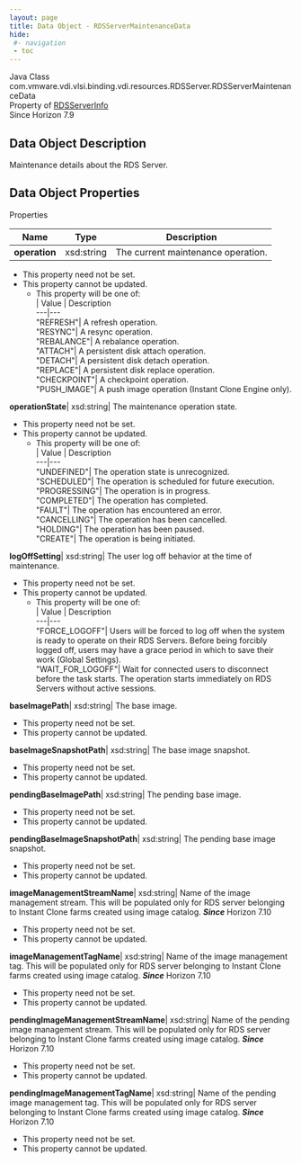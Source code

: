 ```yaml
---
layout: page
title: Data Object - RDSServerMaintenanceData
hide:
 #- navigation
 - toc
---
```






Java Class
    com.vmware.vdi.vlsi.binding.vdi.resources.RDSServer.RDSServerMaintenanceData  
Property of
     [RDSServerInfo](vdi.resources.RDSServer.RDSServerInfo.md#field_detail)  
Since 
    Horizon 7.9

## Data Object Description 

Maintenance details about the RDS Server. 

## Data Object Properties

Properties

Name |  Type |  Description   
---|---|---  
**operation**|  xsd:string|  The current maintenance operation.   


* This property need not be set.
* This property cannot be updated.
  * This property will be one of:  
|  Value |  Description   
---|---  
"REFRESH"| A refresh operation.  
"RESYNC"| A resync operation.  
"REBALANCE"| A rebalance operation.  
"ATTACH"| A persistent disk attach operation.  
"DETACH"| A persistent disk detach operation.  
"REPLACE"| A persistent disk replace operation.  
"CHECKPOINT"| A checkpoint operation.  
"PUSH_IMAGE"| A push image operation (Instant Clone Engine only).  

  
**operationState**|  xsd:string|  The maintenance operation state.   


* This property need not be set.
* This property cannot be updated.
  * This property will be one of:  
|  Value |  Description   
---|---  
"UNDEFINED"| The operation state is unrecognized.  
"SCHEDULED"| The operation is scheduled for future execution.  
"PROGRESSING"| The operation is in progress.  
"COMPLETED"| The operation has completed.  
"FAULT"| The operation has encountered an error.  
"CANCELLING"| The operation has been cancelled.  
"HOLDING"| The operation has been paused.  
"CREATE"| The operation is being initiated.  

  
**logOffSetting**|  xsd:string|  The user log off behavior at the time of maintenance.   


* This property need not be set.
* This property cannot be updated.
  * This property will be one of:  
|  Value |  Description   
---|---  
"FORCE_LOGOFF"| Users will be forced to log off when the system is ready to operate on their RDS Servers. Before being forcibly logged off, users may have a grace period in which to save their work (Global Settings).  
"WAIT_FOR_LOGOFF"| Wait for connected users to disconnect before the task starts. The operation starts immediately on RDS Servers without active sessions.  

  
**baseImagePath**|  xsd:string|  The base image.   


* This property need not be set.
* This property cannot be updated.

  
**baseImageSnapshotPath**|  xsd:string|  The base image snapshot.   


* This property need not be set.
* This property cannot be updated.

  
**pendingBaseImagePath**|  xsd:string|  The pending base image.   


* This property need not be set.
* This property cannot be updated.

  
**pendingBaseImageSnapshotPath**|  xsd:string|  The pending base image snapshot.   


* This property need not be set.
* This property cannot be updated.

  
**imageManagementStreamName**|  xsd:string|  Name of the image management stream. This will be populated only for RDS server belonging to Instant Clone farms created using image catalog.  **_Since_** Horizon 7.10  


* This property need not be set.
* This property cannot be updated.

  
**imageManagementTagName**|  xsd:string|  Name of the image management tag. This will be populated only for RDS server belonging to Instant Clone farms created using image catalog.  **_Since_** Horizon 7.10  


* This property need not be set.
* This property cannot be updated.

  
**pendingImageManagementStreamName**|  xsd:string|  Name of the pending image management stream. This will be populated only for RDS server belonging to Instant Clone farms created using image catalog.  **_Since_** Horizon 7.10  


* This property need not be set.
* This property cannot be updated.

  
**pendingImageManagementTagName**|  xsd:string|  Name of the pending image management tag. This will be populated only for RDS server belonging to Instant Clone farms created using image catalog.  **_Since_** Horizon 7.10  


* This property need not be set.
* This property cannot be updated.

  
  
  

  
  

